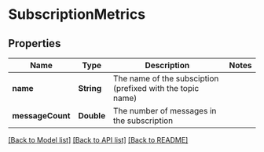 # SubscriptionMetrics

## Properties
Name | Type | Description | Notes
------------ | ------------- | ------------- | -------------
**name** | **String** | The name of the subsciption (prefixed with the topic name) | 
**messageCount** | **Double** | The number of messages in the subscription | 

[[Back to Model list]](../README.md#documentation-for-models) [[Back to API list]](../README.md#documentation-for-api-endpoints) [[Back to README]](../README.md)


